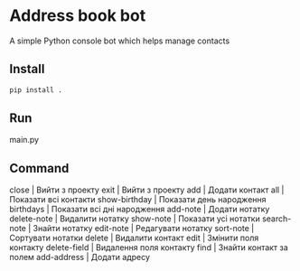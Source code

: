 # Address book bot

A simple Python console bot which helps manage contacts

## Install

```bash
pip install .
```

## Run

main.py

## Command

close         | Вийти з проекту
exit          | Вийти з проекту
add           | Додати контакт
all           | Показати всі контакти
show-birthday | Показати день народження
birthdays     | Показати всі дні народження
add-note      | Додати нотатку
delete-note   | Видалити нотатку
show-note     | Показати усі нотатки
search-note   | Знайти нотатку
edit-note     | Редагувати нотатку
sort-note     | Сортувати нотатки
delete        | Видалити контакт
edit          | Змінити поля контакту
delete-field  | Видалення поля контакту
find          | Знайти контакт за полем
add-address   | Додати адресу